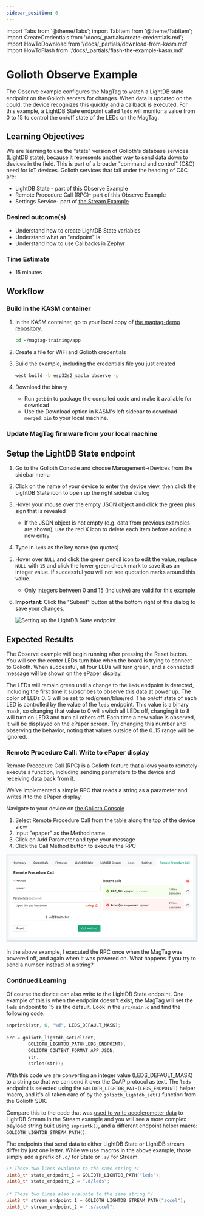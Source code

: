 ```yaml
---
sidebar_position: 6
---
```


import Tabs from '@theme/Tabs';
import TabItem from '@theme/TabItem';
import CreateCredentials from '/docs/\_partials/create-credentials.md';
import HowToDownload from '/docs/\_partials/download-from-kasm.md'
import HowToFlash from '/docs/\_partials/flash-the-example-kasm.md'

# Golioth Observe Example

The Observe example configures the MagTag to watch a LightDB state endpoint on the Golioth servers for changes. When data is updated on the could, the device recognizes this quickly and a callback is executed. For this example, a LightDB State endpoint called `leds` will monitor a value from 0 to 15 to control the on/off state of the LEDs on the MagTag.

## Learning Objectives
We are learning to use the "state" version of Golioth's database services (LightDB state), because it represents another way to send data down to devices in the field. This is part of a broader "command and control" (C&C) need for IoT devices. Golioth services that fall under the heading of C&C are:
* LightDB State - part of this Observe Example
* Remote Procedure Call (RPC)- part of this Observe Example
* Settings Service- part of [the Stream Example](/docs/zephyr-intro/zephyr-examples/golioth-stream)

### Desired outcome(s)
* Understand how to create LightDB State variables
* Understand what an "endpoint" is
* Understand how to use Callbacks in Zephyr

### Time Estimate

* 15 minutes

## Workflow

### Build in the KASM container

1. In the KASM container, go to your local copy of [the magtag-demo repository](https://github.com/golioth/magtag-demo).

    ```bash
    cd ~/magtag-training/app
    ```
2. Create a file for WiFi and Golioth credentials

  <CreateCredentials/>

3. Build the example, including the credentials file you just created

    ```bash
    west build -b esp32s2_saola observe -p
    ```

4. Download the binary

    * Run `getbin` to package the compiled code and make it available for download
    * Use the Download option in KASM's left sidebar to download `merged.bin` to your local machine.

  <HowToDownload/>

### Update MagTag firmware from your local machine

<HowToFlash/>

## Setup the LightDB State endpoint

1. Go to the Golioth Console and choose Management&rarr;Devices from the sidebar menu
2. Click on the name of your device to enter the device view, then click the LightDB State icon to open up the right sidebar dialog
3. Hover your mouse over the empty JSON object and click the green plus sign that is revealed
    * If the JSON object is not empty (e.g. data from previous examples are shown), use the red X icon to delete each item before adding a new entry
4. Type in `leds` as the key name (no quotes)
5. Hover over `NULL` and click the green pencil icon to edit the value, replace `NULL` with `15` and click the lower green check mark to save it as an integer value. If successful you will not see quotation marks around this value.
    * Only integers between 0 and 15 (inclusive) are valid for this example
6. **Important**: Click the "Submit" button at the bottom right of this dialog to save your changes.

    ![Setting up the LightDB State endpoint](../assets/golioth-lightdb-state-endpoint.png)

## Expected Results

The Observe example will begin running after pressing the Reset button. You will see the center LEDs turn blue when the board is trying to connect to Golioth. When successful, all four LEDs will turn green, and a connected message will be shown on the ePaper display.

The LEDs will remain green until a change to the `leds` endpoint is detected, including the first time it subscribes to observe this data at power up. The color of LEDs 0..3 will be set to red/green/blue/red. The on/off state of each LED is controlled by the value of the `leds` endpoint. This value is a binary mask, so changing that value to 0 will switch all LEDs off, changing it to 8 will turn on LED3 and turn all others off. Each time a new value is observed, it will be displayed on the ePaper screen. Try changing this number and observing the behavior, noting that values outside of the 0..15 range will be ignored.

### Remote Procedure Call: Write to ePaper display

Remote Precedure Call (RPC) is a Golioth feature that allows you to remotely
execute a function, including sending parameters to the device and receiving
data back from it.

We've implemented a simple RPC that reads a string as a parameter and writes it
to the ePaper display.

Navigate to your device on [the Golioth Console](https://console.golioth.io/)

1. Select Remote Procedure Call from the table along the top of the device view
2. Input "epaper" as the Method name
3. Click on Add Parameter and type your message
4. Click the Call Method button to execute the RPC

![Golioth Remote Procedure Call](../assets/golioth-rpc.png)

In the above example, I executed the RPC once when the MagTag was powered off,
and again when it was powered on. What happens if you try to send a number
instead of a string?

### Continued Learning

Of course the device can also write to the LightDB State endpoint. One example
of this is when the endpoint doesn't exist, the MagTag will set the `leds`
endpoint to 15 as the default. Look in the `src/main.c` and find the following
code:

```c
snprintk(str, 6, "%d", LEDS_DEFAULT_MASK);

err = golioth_lightdb_set(client,
        GOLIOTH_LIGHTDB_PATH(LEDS_ENDPOINT),
        GOLIOTH_CONTENT_FORMAT_APP_JSON,
        str,
        strlen(str));
```

With this code we are converting an integer value (LEDS_DEFAULT_MASK) to a
string so that we can send it over the CoAP protocol as text. The `leds`
endpoint is selected using the `GOLIOTH_LIGHTDB_PATH(LEDS_ENDPOINT)` helper
macro, and it's all taken care of by the `golioth_lightdb_set()` function from
the Golioth SDK.

Compare this to the code that was [used to write accelerometer
data](https://github.com/golioth/magtag-demo/blob/e6b75a65e4c3a2863ae208dd8707cc7ecfefcfa8/src/main.c#L70-L93)
to LightDB Stream in the Stream example and you will see a more complex payload
string built using `snprintk()`, and a different endpoint helper macro:
`GOLIOTH_LIGHTDB_STREAM_PATH()`.

The endpoints that send data to either LightDB State or LightDB stream differ by just one letter. While we use macros in the above example, those simply add a prefix of `.d/` for State or `.s/` for Stream.

```c
/* These two lines evaluate to the same string */
uint8_t* state_endpoint_1 = GOLIOTH_LIGHTDB_PATH("leds");
uint8_t* state_endpoint_2 = ".d/leds";

/* These two lines also evaluate to the same string */
uint8_t* stream_endpoint_1 = GOLIOTH_LIGHTDB_STREAM_PATH("accel");
uint8_t* stream_endpoint_2 = ".s/accel";
```
